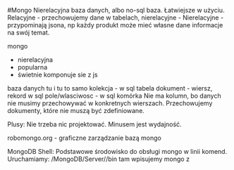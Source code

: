 #Mongo
Nierelacyjna baza danych, albo no-sql baza.
Łatwiejsze w użyciu.
Relacyjne - przechowujemy dane w tabelach, nierelacyjne -
Nierelacyjne - przypominają jsona, np każdy produkt może
mieć własne dane informacje na swój temat.

mongo

- nierelacyjna
- popularna
- świetnie komponuje sie z js

baza danych tu i tu to samo
kolekcja - w sql tabela
dokument - wiersz, rekord w sql
pole/wlasciwosc - w sql komórka
Nie ma kolumn, bo danych nie musimy przechowywać w konkretnych wierszach. Przechowujemy dokumenty, które nie muszą być zdefiniowane.

Plusy:
Nie trzeba nic projektować.
Minusem jest wydajność.

robomongo.org - graficzne zarządzanie bazą mongo

MongoDB Shell: Podstawowe środowisko do obsługi mongo w linii komend.
Uruchamiamy: <Instalacyjny>/MongoDB/Server/<wersja>/bin tam wpisujemy mongo
z
